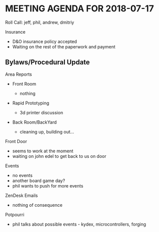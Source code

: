 MEETING AGENDA FOR 2018-07-17
==============================
Roll Call: jeff, phil, andrew, dmitriy

Insurance
  - D&O insurance policy accepted
  - Waiting on the rest of the paperwork and payment

Bylaws/Procedural Update
  - 
Area Reports
  - Front Room
    - nothing
  - Rapid Prototyping
    - 3d printer discussion
    
  - Back Room/BackYard
    - cleaning up, building out...
      
Front Door 
  - seems to work at the moment
  - waiting on john edel to get back to us on door

Events
 - no events
 - another board game day?
 - phil wants to push for more events

ZenDesk Emails
  - nothing of consequence

Potpourri
- phil talks about possible events - kydex, microcontrollers, forging
